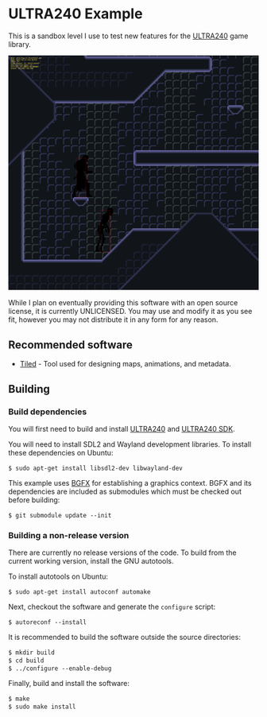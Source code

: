 # ULTRA240 Example

This is a sandbox level I use to test new features for the
[ULTRA240](https://github.com/3snowp7im/ultra240) game library.

![Screenshot](screenshot.png)

While I plan on eventually providing this software with an open source license,
it is currently UNLICENSED. You may use and modify it as you see fit, however
you may not distribute it in any form for any reason.

## Recommended software

* [Tiled](https://mapeditor.org) - Tool used for designing maps, animations, and
  metadata.

## Building

### Build dependencies

You will first need to build and install
[ULTRA240](https://github.com/3snowp7im/ultra240)
and
[ULTRA240 SDK](https://github.com/3snowp7im/ultra240-sdk).

You will need to install SDL2 and Wayland development libraries. To install
these dependencies on Ubuntu:

```shell
$ sudo apt-get install libsdl2-dev libwayland-dev
```

This example uses [BGFX](https://github.com/bkaradzic/bgfx) for establishing
a graphics context. BGFX and its dependencies are included as submodules which
must be checked out before building:

```shell
$ git submodule update --init
```

### Building a non-release version

There are currently no release versions of the code. To build from the current
working version, install the GNU autotools.

To install autotools on Ubuntu:

```shell
$ sudo apt-get install autoconf automake
```

Next, checkout the software and generate the `configure` script:

```shell
$ autoreconf --install
```

It is recommended to build the software outside the source directories:

```shell
$ mkdir build
$ cd build
$ ../configure --enable-debug
```

Finally, build and install the software:

```shell
$ make
$ sudo make install
```
